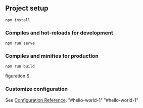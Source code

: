 
## Project setup
```
npm install
```

### Compiles and hot-reloads for development
```
npm run serve
```

### Compiles and minifies for production
```
npm run build
```
figuration
S

### Customize configuration
See [Configuration Reference](https://cli.vuejs.org/config/).
"#hello-world-1" 
"#hello-world-1" 

